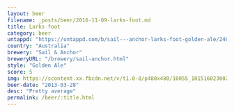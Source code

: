 ```yaml
---
layout: beer
filename: _posts/beer/2016-11-09-larks-foot.md
title: Larks foot
category: beer
untappd: "https://untappd.com/b/sail---anchor-larks-foot-golden-ale/246279"
country: "Australia"
brewery: "Sail & Anchor"
breweryURL: "/brewery/sail-anchor.html"
style: "Golden Ale"
score: 5
img: https://scontent.xx.fbcdn.net/v/t1.0-0/p480x480/10055_10151602300248745_313412556_n.jpg?_nc_cat=104&_nc_ht=scontent.xx&oh=93360946606483b0c4194077fdbcb5dc&oe=5C861DFB
beer-date: "2013-03-28"
desc: "Pretty average"
permalink: /beer/:title.html
---
```

